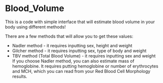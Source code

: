 # Blood_Volume
This is a code with simple interface that will estimate blood volume in your body using different methods!

There are a few methods that will allow you to get these values:
 - Nadler method - it requires inputting sex, height and weight
 - Gilcher method - it requires inputting sex, type of body and weight
 - TBV method (Total Blood Volume) - it requires inputting sex and weight
If you choose Nadler method, you can also estimate mass of hemoglobine. 
It requires putting hemoglobine or number of erythrocytes and MCH, which you can read from your Red Blood Cell Morphology results.
